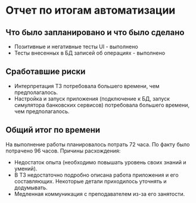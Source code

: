 # Отчет по итогам автоматизации

## Что было запланировано и что было сделано

* Позитивные и негативные тесты UI - выполнено
* Тесты внесенных в БД записей об операциях - выполнено

## Сработавшие риски

* Интерпретация ТЗ потребовала большего времени, чем предполагалось.
* Настройка и запуск приложения (подключение к БД, запуск симулятора банковских сервисов) потребовала большего времени, чем предполагалось.


## Общий итог по времени

На выполнение работы планировалось потрать 72 часа. По факту было потрачено 96 часов.
Причины расхождения:
* Недостаток опыта (необходимо повышать уровень своих знаний и умений).
* В ТЗ недостаточно подробно описана работа приложения и его составляющих. Некоторые детали приходилось уточнять и додумывать.
* Медленная коммуникация с преподавателем из-за его занятости.